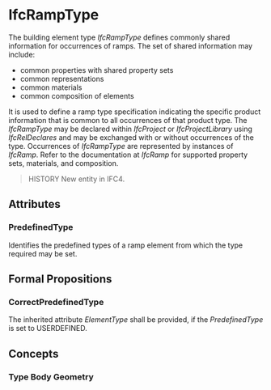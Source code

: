 # IfcRampType

The building element type _IfcRampType_ defines commonly shared information for occurrences of ramps. The set of shared information may include:

* common properties with shared property sets
* common representations
* common materials
* common composition of elements
<!-- end of definition -->
It is used to define a ramp type specification indicating the specific product information that is common to all occurrences of that product type. The _IfcRampType_ may be declared within _IfcProject_ or _IfcProjectLibrary_ using _IfcRelDeclares_ and may be exchanged with or without occurrences of the type. Occurrences of _IfcRampType_ are represented by instances of _IfcRamp_. Refer to the documentation at _IfcRamp_ for supported property sets, materials, and composition.

> HISTORY  New entity in IFC4.

## Attributes

### PredefinedType
Identifies the predefined types of a ramp element from which the type required may be set.

## Formal Propositions

### CorrectPredefinedType
The inherited attribute _ElementType_ shall be provided, if the _PredefinedType_ is set to USERDEFINED.

## Concepts

### Type Body Geometry




